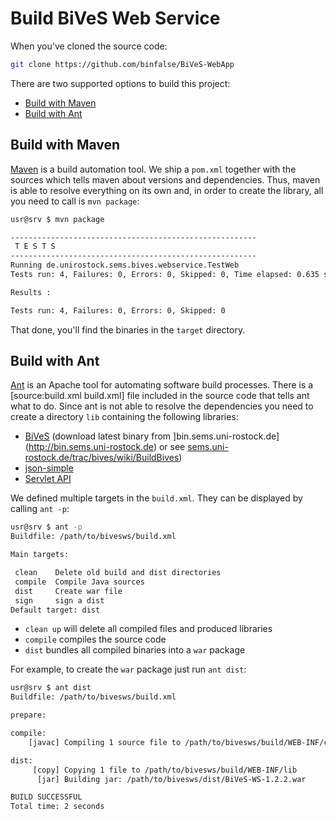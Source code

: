 Build BiVeS Web Service 
=========================
When you've cloned the source code:

```sh
git clone https://github.com/binfalse/BiVeS-WebApp
```

There are two supported options to build this project:

* [Build with Maven](#build-with-maven)
* [Build with Ant](#build-with-ant)


Build with Maven 
-----------------

[Maven](https://maven.apache.org/) is a build automation tool. We ship a `pom.xml` together with the sources which tells maven about versions and dependencies. Thus, maven is able to resolve everything on its own and, in order to create the library, all you need to call is `mvn package`:

```sh
usr@srv $ mvn package

-------------------------------------------------------
 T E S T S
-------------------------------------------------------
Running de.unirostock.sems.bives.webservice.TestWeb
Tests run: 4, Failures: 0, Errors: 0, Skipped: 0, Time elapsed: 0.635 sec

Results :

Tests run: 4, Failures: 0, Errors: 0, Skipped: 0
```

That done, you'll find the binaries in the `target` directory.

Build with Ant 
---------------

[Ant](https://ant.apache.org/) is an Apache tool for automating software build processes. There is a [source:build.xml build.xml] file included in the source code that tells ant what to do. Since ant is not able to resolve the dependencies you need to create a directory `lib` containing the following libraries:

* [BiVeS](http://sems.uni-rostock.de/trac/bives/wiki) (download latest binary from ]bin.sems.uni-rostock.de](http://bin.sems.uni-rostock.de) or see [sems.uni-rostock.de/trac/bives/wiki/BuildBives](http://sems.uni-rostock.de/trac/bives/wiki/BuildBives))
* [json-simple](https://code.google.com/p/json-simple/)
* [Servlet API](http://repo1.maven.org/maven2/javax/servlet/javax.servlet-api/)

We defined multiple targets in the `build.xml`. They can be displayed by calling `ant -p`:

```sh
usr@srv $ ant -p
Buildfile: /path/to/bivesws/build.xml

Main targets:

 clean    Delete old build and dist directories
 compile  Compile Java sources
 dist     Create war file
 sign     sign a dist
Default target: dist
```

* `clean up` will delete all compiled files and produced libraries
* `compile` compiles the source code
* `dist` bundles all compiled binaries into a `war` package

For example, to create the `war` package just run `ant dist`:

```sh
usr@srv $ ant dist
Buildfile: /path/to/bivesws/build.xml

prepare:

compile:
    [javac] Compiling 1 source file to /path/to/bivesws/build/WEB-INF/classes

dist:
     [copy] Copying 1 file to /path/to/bivesws/build/WEB-INF/lib
      [jar] Building jar: /path/to/bivesws/dist/BiVeS-WS-1.2.2.war

BUILD SUCCESSFUL
Total time: 2 seconds
```

